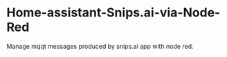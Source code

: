 # Home-assistant-Snips.ai-via-Node-Red
Manage mqqt messages produced by snips.ai app with node red.
